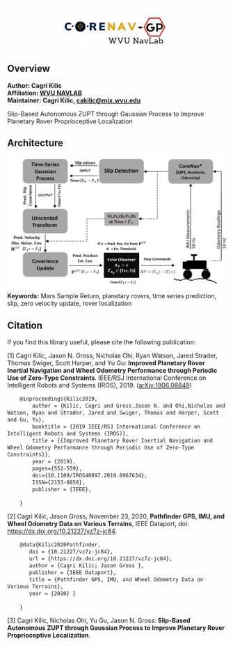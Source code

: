 <p align="center">
<img alt="logo" src="docs/corenav7.gif" width="300">
</p>


## Overview

**Author: Cagri Kilic<br />
Affiliation: [WVU NAVLAB](https://navigationlab.wvu.edu/)<br />
Maintainer: Cagri Kilic, cakilic@mix.wvu.edu**

Slip-Based Autonomous ZUPT through Gaussian Process to Improve Planetary Rover Proprioceptive Localization

## Architecture
<p align="center">
<img alt="architecture" src="docs/framework.png" width="700">
</p>        

**Keywords:** Mars Sample Return, planetary rovers, time series prediction, slip, zero velocity update, rover localization


## Citation

If you find this library useful, please cite the following publication:

[1] Cagri Kilic, Jason N. Gross, Nicholas Ohi, Ryan Watson, Jared Strader, Thomas Swiger, Scott Harper, and Yu Gu: **Improved Planetary Rover Inertial Navigation and Wheel Odometry Performance through Periodic Use of Zero-Type Constraints**. IEEE/RSJ International Conference on Intelligent Robots and Systems (IROS), 2019. ([arXiv:1906.08849](https://arxiv.org/pdf/1906.08849.pdf))

        @inproceedings{Kilic2019,
            author = {Kilic, Cagri and Gross,Jason N. and Ohi,Nicholas and Watson, Ryan and Strader, Jared and Swiger, Thomas and Harper, Scott and Gu, Yu},
            booktitle = {2019 IEEE/RSJ International Conference on Intelligent Robots and Systems (IROS)},
            title = {{Improved Planetary Rover Inertial Navigation and Wheel Odometry Performance through Periodic Use of Zero-Type Constraints}},
            year = {2019},
            pages={552-559},
            doi={10.1109/IROS40897.2019.8967634},
            ISSN={2153-0858}, 
            publisher = {IEEE},
            
        }

[2] Cagri Kilic, Jason Gross, November 23, 2020, **Pathfinder GPS, IMU, and Wheel Odometry Data on Various Terrains**, IEEE Dataport, doi: https://dx.doi.org/10.21227/vz7z-jc84. 

        @data{Kilic2020Pathfinder,
           doi = {10.21227/vz7z-jc84},
           url = {https://dx.doi.org/10.21227/vz7z-jc84},
           author = {Cagri Kilic; Jason Gross },
           publisher = {IEEE Dataport},
           title = {Pathfinder GPS, IMU, and Wheel Odometry Data on Various Terrains},
           year = {2020} } 
            
        }


[3] Cagri Kilic, Nicholas Ohi, Yu Gu, Jason N. Gross: **Slip-Based Autonomous ZUPT through Gaussian Process to Improve Planetary Rover Proprioceptive Localization**.
